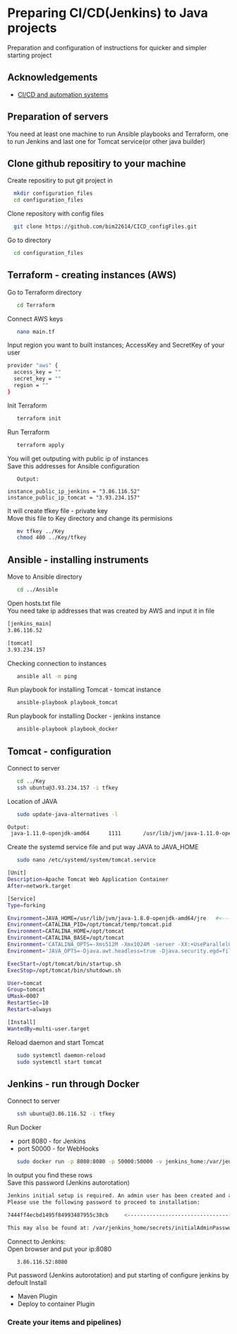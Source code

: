 
# Preparing CI/CD(Jenkins) to Java projects

Preparation and configuration of instructions for quicker and simpler starting project


## Acknowledgements

 - [CI/CD and automation systems](https://www.youtube.com/@ADV-IT)
 

## Preparation of servers

You need at least one machine to run Ansible playbooks and Terraform, one to run Jenkins and last one 
for Tomcat service(or other java builder)



## Clone github repositiry to your machine

Create repositiry to put git project in
```bash
  mkdir configuration_files
  cd configuration_files
```

Clone repository with config files
```bash
  git clone https://github.com/bim22614/CICD_configFiles.git
```

Go to directory
```bash
  cd configuration_files
```


## Terraform - creating instances (AWS)

Go to Terraform directory

```bash
   cd Terraform
```
Connect AWS keys
```bash
   nano main.tf
```

Input region you want to built instances; AccessKey and SecretKey of your user
```bash
provider "aws" {
  access_key = ""
  secret_key = ""
  region = ""
}
```

Init Terraform
```bash
   terraform init
```

Run Terraform
```bash
   terraform apply
```

You will get outputing with public ip of instances  
Save this addresses for Ansible configuration

```
   Output:

instance_public_ip_jenkins = "3.86.116.52"
instance_public_ip_tomcat = "3.93.234.157"
```

It will create tfkey file - private key   
Move this file to Key directory and change its permisions

```bash
   mv tfkey ../Key
   chmod 400 ../Key/tfkey
```

## Ansible - installing instruments

Move to Ansible directory
```bash
   cd ../Ansible
```

Open hosts.txt file  
You need take ip addresses that was created by AWS and input it in file

```bash
[jenkins_main]
3.86.116.52

[tomcat]
3.93.234.157
```

Checking connection to instances

```bash
   ansible all -m ping
```

Run playbook for installing Tomcat - tomcat instance
```bash
   ansible-playbook playbook_tomcat
```

Run playbook for installing Docker - jenkins instance
```bash
   ansible-playbook playbook_docker
```


## Tomcat - configuration

Connect to server
```bash
   cd ../Key
   ssh ubuntu@3.93.234.157 -i tfkey
```

Location of JAVA
```bash
   sudo update-java-alternatives -l
```

```bash
Output:
 java-1.11.0-openjdk-amd64      1111       /usr/lib/jvm/java-1.11.0-openjdk-amd64
```

Create the systemd service file and put way JAVA to JAVA_HOME
```bash
   sudo nano /etc/systemd/system/tomcat.service
```

```bash
[Unit]
Description=Apache Tomcat Web Application Container
After=network.target

[Service]
Type=forking

Environment=JAVA_HOME=/usr/lib/jvm/java-1.8.0-openjdk-amd64/jre   #<--------------------
Environment=CATALINA_PID=/opt/tomcat/temp/tomcat.pid
Environment=CATALINA_HOME=/opt/tomcat
Environment=CATALINA_BASE=/opt/tomcat
Environment='CATALINA_OPTS=-Xms512M -Xmx1024M -server -XX:+UseParallelGC'
Environment='JAVA_OPTS=-Djava.awt.headless=true -Djava.security.egd=file:/dev/./urandom'

ExecStart=/opt/tomcat/bin/startup.sh
ExecStop=/opt/tomcat/bin/shutdown.sh

User=tomcat
Group=tomcat
UMask=0007
RestartSec=10
Restart=always

[Install]
WantedBy=multi-user.target
```

Reload daemon and start Tomcat
```bash
   sudo systemctl daemon-reload
   sudo systemctl start tomcat
```

## Jenkins - run through Docker

Connect to server
```bash
   ssh ubuntu@3.86.116.52 -i tfkey
```

Run Docker  
- port 8080  - for Jenkins  
- port 50000 - for WebHooks
```bash
   sudo docker run -p 8080:8080 -p 50000:50000 -v jenkins_home:/var/jenkins_home jenkins/jenkins:lts
```

In output you find these rows  
Save this password (Jenkins autorotation)
```bash
Jenkins initial setup is required. An admin user has been created and a password generated.
Please use the following password to proceed to installation:

7444ff4ecbd1495f84993487955c38cb     <-------------------------------------

This may also be found at: /var/jenkins_home/secrets/initialAdminPassword
```

Connect to Jenkins:  
Open browser and put your ip:8080
```bash
   3.86.116.52:8080
```

 Put password (Jenkins autorotation) and put starting of configure jenkins by defoult
 Install
 - Maven Plugin
 - Deploy to container Plugin

### Create your items and pipelines)
